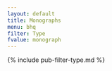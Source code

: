 ```yaml
---
layout: default
title: Monographs
menu: bhq
filter: Type
fvalue: monograph
---
```


{% include pub-filter-type.md %} 
